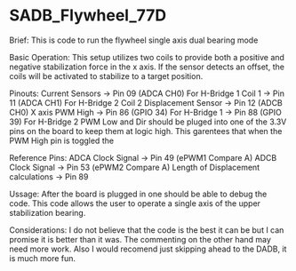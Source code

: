 # SADB_Flywheel_77D

Brief:
  This is code to run the flywheel single axis dual bearing mode

Basic Operation:
  This setup utilizes two coils to provide both a positive and negative stabilization force in the x axis. If the sensor detects an offset, the coils will be activated to stabilize to a target position.

Pinouts:
  Current Sensors
  	-> Pin 09 (ADCA CH0) For H-Bridge 1	Coil 1
  	-> Pin 11 (ADCA CH1) For H-Bridge 2 Coil 2
  Displacement Sensor
  	-> Pin 12 (ADCB CH0) X axis
  PWM High
  	-> Pin 86 (GPIO 34) For H-Bridge 1
  	-> Pin 88 (GPIO 39) For H-Bridge 2
  PWM Low and Dir should be pluged into one of the 3.3V pins on the board to keep them at 	logic high. This garentees that when the PWM High pin is toggled the 

Reference Pins:
  ADCA Clock Signal -> Pin 49 (ePWM1 Compare A)
  ADCB Clock Signal -> Pin 53 (ePWM2 Compare A)
  Length of Displacement calculations -> Pin 89

Ussage:
  After the board is plugged in one should be able to debug the code. This code allows the user to operate a single axis of the upper stabilization bearing.

Considerations:
  I do not believe that the code is the best it can be but I can promise it is better than it was. The commenting on the other hand may need more work. Also I would recomend just skipping ahead to the DADB, it is much more fun.